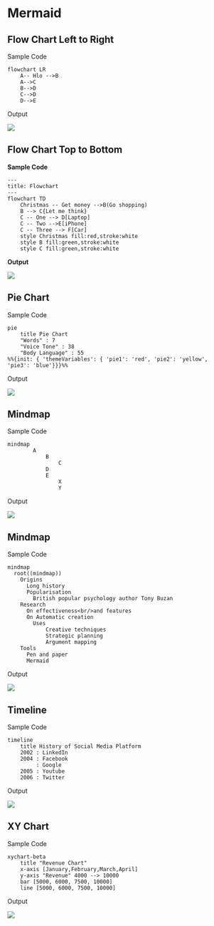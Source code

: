 # Mermaid

## Flow Chart Left to Right

Sample Code

``` mermaid
flowchart LR
    A-- Hlo -->B
    A-->C
    B-->D
    C-->D
    D-->E 
```

Output

![](mermaid1.png)

## Flow Chart Top to Bottom

**Sample Code**

```mermaid
---
title: Flowchart
---
flowchart TD
    Christmas -- Get money -->B(Go shopping)
    B --> C{Let me think}
    C -- One --> D[Laptop] 
    C -- Two -->E[iPhone]
    C -- Three --> F[Car]
    style Christmas fill:red,stroke:white
    style B fill:green,stroke:white
    style C fill:green,stroke:white
```

**Output**

![](mermaid2.png)

## Pie Chart

Sample Code

``` mermaid
pie 
    title Pie Chart
    "Words" : 7
    "Voice Tone" : 38
    "Body Language" : 55
%%{init: { 'themeVariables': { 'pie1': 'red', 'pie2': 'yellow', 'pie3': 'blue'}}}%%   
```

Output

![](mermaid3.png)

## Mindmap

Sample Code

``` mermaid
mindmap
        A
            B
                C
            D
            E
                X
                Y
```

Output

![](mermaid4.png)

## Mindmap

Sample Code

``` mermaid
mindmap
  root((mindmap))
    Origins
      Long history
      Popularisation
        British popular psychology author Tony Buzan
    Research
      On effectiveness<br/>and features
      On Automatic creation
        Uses
            Creative techniques
            Strategic planning
            Argument mapping
    Tools
      Pen and paper
      Mermaid
```

Output

![](mermaid5.png)

## Timeline

Sample Code

```mermaid
timeline
    title History of Social Media Platform
    2002 : LinkedIn
    2004 : Facebook
         : Google
    2005 : Youtube
    2006 : Twitter
```

Output

![](mermaid6.png)

## XY Chart 

Sample Code

```mermaid
xychart-beta
    title "Revenue Chart"
    x-axis [January,February,March,April]
    y-axis "Revenue" 4000 --> 10000
    bar [5000, 6000, 7500, 10000]
    line [5000, 6000, 7500, 10000]
```

Output

![](mermaid7.png)

